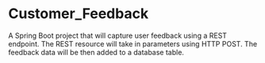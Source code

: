 # Customer_Feedback
A Spring Boot project that will capture user feedback using a REST endpoint. The REST resource will take in parameters using HTTP POST. The feedback data will be then added to a database table.
